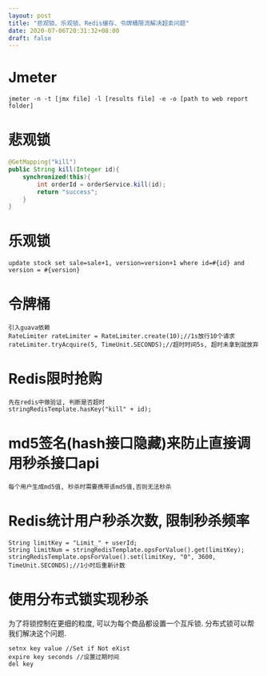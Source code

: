 ```yaml
---
layout: post
title: "悲观锁、乐观锁、Redis缓存、令牌桶限流解决超卖问题"
date: 2020-07-06T20:31:32+08:00
draft: false
---
```

# Jmeter
```
jmeter -n -t [jmx file] -l [results file] -e -o [path to web report folder]
```
# 悲观锁
```java
@GetMapping("kill")
public String kill(Integer id){
	synchronized(this){
		int orderId = orderService.kill(id);
		return "success";
	}
}
```
# 乐观锁
```
update stock set sale=sale+1, version=version+1 where id=#{id} and version = #{version}
```
# 令牌桶
```
引入guava依赖
RateLimiter rateLimiter = RateLimiter.create(10);//1s放行10个请求
rateLimiter.tryAcquire(5, TimeUnit.SECONDS);//超时时间5s, 超时未拿到就放弃

```
# Redis限时抢购
```
先在redis中做验证, 判断是否超时
stringRedisTemplate.hasKey("kill" + id);

```
# md5签名(hash接口隐藏)来防止直接调用秒杀接口api
```
每个用户生成md5值, 秒杀时需要携带该md5值,否则无法秒杀
```
# Redis统计用户秒杀次数, 限制秒杀频率
```
String limitKey = "Limit_" + userId;
String limitNum = stringRedisTemplate.opsForValue().get(limitKey);
stringRedisTemplate.opsForValue().set(limitKey, "0", 3600, TimeUnit.SECONDS);//1小时后重新计数
```
# 使用分布式锁实现秒杀
为了将锁控制在更细的粒度, 可以为每个商品都设置一个互斥锁. 分布式锁可以帮我们解决这个问题.
```
setnx key value //Set if Not eXist
expire key seconds //设置过期时间
del key
```



